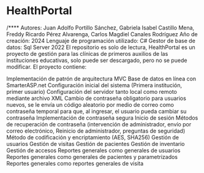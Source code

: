# HealthPortal
/**** Autores: Juan Adolfo Portillo Sánchez, Gabriela Isabel Castillo Mena, Freddy Ricardo Pérez Alvarenga, Carlos Magdiel Canales Rodríguez Año de creación: 2024 Lenguaje de programación utilizado: C# Gestor de base de datos: Sql Server 2022 El repositorio es solo de lectura, HealthPortal es un proyecto de gestión para las clínicas de primeros auxilios de las instituciones educativas, solo puede ser descargado, pero no se puede modificar. El proyecto contiene:

Implementación de patrón de arquitectura MVC
Base de datos en línea con SmarterASP.net
Configuración inicial del sistema (Primera institución, primer usuario)
Configuración del servidor tanto local como remoto mediante archivo XML
Cambio de contraseña obligatorio para usuarios nuevos, se le envía un código aleatorio por medio de correo como contraseña temporal para que, al ingresar, el usuario pueda cambiar su contraseña
Implementación de contraseña segura
Inicio de sesión
Métodos de recuperación de contraseña (intervención de administrador, envío por correo electrónico, Reinicio de administrador, preguntas de seguridad)
Método de codificación y encriptamiento (AES, SHA256)
Gestión de usuarios
Gestión de visitas
Gestión de pacientes
Gestión de inventario
Gestión de accesos
Reportes generales como generales de usuarios
Reportes generales como generales de pacientes y parametrizados
Reportes generales como reportes generales de visita
